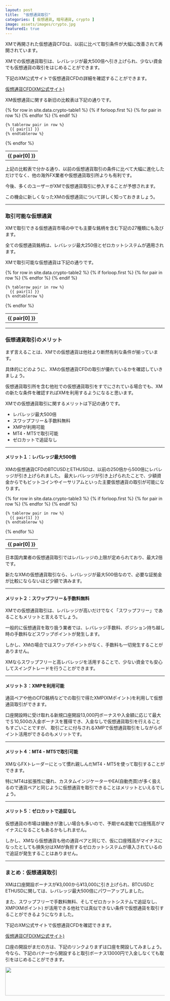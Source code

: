 ```yaml
---
layout: post
title:  "仮想通貨取引"
categories: [ 仮想通貨, 暗号通貨, crypto ]
image: assets/images/crypto.jpg
featured1: true
---
```


XMで再開された仮想通貨CFDは、以前に比べて取引条件が大幅に改善されて再開されています。

XMでの仮想通貨取引は、レバレッジが最大500倍へ引き上げられ、少ない資金でも仮想通貨の取引をはじめることができます。

下記のXM公式サイトで仮想通貨CFDの詳細を確認することができます。

<a href="https://clicks.affstrack.com/c?m=73104&c=648723">仮想通貨CFD(XM公式サイト)</a>

XM仮想通貨に関する新旧の比較表は下記の通りです。

<table>
  {% for row in site.data.crypto-table1 %}
    {% if forloop.first %}
    <tr>
      {% for pair in row %}
        <th>{{ pair[0] }}</th>
      {% endfor %}
    </tr>
    {% endif %}

    {% tablerow pair in row %}
      {{ pair[1] }}
    {% endtablerow %}
  {% endfor %}
</table>

上記の比較表で分かる通り、以前の仮想通貨取引の条件に比べて大幅に進化しただけでなく、他の海外FX業者や仮想通貨取引所よりも有利です。

今後、多くのユーザーがXMで仮想通貨取引に参入することが予想されます。

この機会に新しくなったXMの仮想通貨について詳しく知っておきましょう。


<hr>

### 取引可能な仮想通貨

XMで取引できる仮想通貨市場の中でも主要な銘柄を含む下記の27種類にも及びます。

全ての仮想通貨銘柄は、レバレッジ最大250倍とゼロカットシステムが適用されます。

XMで取引可能な仮想通貨は下記の通りです。

<table>
  {% for row in site.data.crypto-table2 %}
    {% if forloop.first %}
    <tr>
      {% for pair in row %}
        <th>{{ pair[0] }}</th>
      {% endfor %}
    </tr>
    {% endif %}

    {% tablerow pair in row %}
      {{ pair[1] }}
    {% endtablerow %}
  {% endfor %}
</table>

<hr>

### 仮想通貨取引のメリット

まず言えることは、XMでの仮想通貨は他社より断然有利な条件が揃っています。

具体的にどのように、XMの仮想通貨CFDの取引が優れているかを確認していきましょう。

仮想通貨取引所を含む他社での仮想通貨取引をすでにされている場合でも、XMの新たな条件を確認すればXMを利用するようになると思います。


XMでの仮想通貨取引に関するメリットは下記の通りです。

+ レバレッジ最大500倍
+ スワップフリー＆手数料無料
+ XMPが利用可能
+ MT4・MT5で取引可能
+ ゼロカットで追証なし

<hr>

#### メリット１：レバレッジ最大500倍

XMの仮想通貨CFDのBTCUSDとETHUSDは、以前の250倍から500倍にレバレッジが引き上げられました。 最大レバレッジが引き上げられたことで、少額資金からでもビットコインやイーサリアムといった主要仮想通貨の取引が可能になります。

<table>
  {% for row in site.data.crypto-table3 %}
    {% if forloop.first %}
    <tr>
      {% for pair in row %}
        <th>{{ pair[0] }}</th>
      {% endfor %}
    </tr>
    {% endif %}

    {% tablerow pair in row %}
      {{ pair[1] }}
    {% endtablerow %}
  {% endfor %}
</table>

日本国内業者の仮想通貨取引ではレバレッジの上限が定められており、最大2倍です。

新たなXMの仮想通貨取引なら、レバレッジが最大500倍なので、必要な証拠金が比較にならないほど少額で済みます。

<hr>

#### メリット２：スワップフリー＆手数料無料

XMでの仮想通貨取引は、レバレッジが高いだけでなく「スワップフリー」であることもメリットと言えるでしょう。

一般的に仮想通貨を取り扱う業者では、レバレッジ手数料、ポジション持ち越し時の手数料などスワップポイントが発生します。

しかし、XMの場合ではスワップポイントがなく、手数料も一切発生することがありません。

XMならスワップフリーと高レバレッジを活用することで、少ない資金でも安心してスイングトレードを行うことができます。

<hr>

#### メリット３：XMPを利用可能

通貨ペアや他のCFD銘柄などでの取引で得たXMP(XMポイント)を利用して仮想通貨取引ができます。

口座開設時に受け取れる新規口座開設13,000円ボーナスや入金額に応じて最大で＄10,500の入金ボーナスを獲得でき、入金なしで仮想通貨取引を行えることもすごいことですが、
取引ごとに付与されるXMPで仮想通貨取引をしながらポイント活用ができるのもメリットです。


<hr>

#### メリット４：MT4・MT5で取引可能

XMならFXトレーダーにとって慣れ親しんだMT4・MT5を使って取引することができます。

特にMT4は拡張性に優れ、カスタムインジケーターやEA(自動売買)が多く扱えるので通貨ペアと同じように仮想通貨を取引できることはメリットといえるでしょう。


<hr>

#### メリット５：ゼロカットで追証なし

仮想通貨の市場は値動きが激しい場合も多いので、予期せぬ変動で口座残高がマイナスになることもあるかもしれません。

しかし、XMなら仮想通貨も他の通貨ペアと同じで、仮に口座残高がマイナスになったとしても損失分はXMが負担するゼロカットシステムが導入されているので追証が発生することはありません。

<hr>

### まとめ：仮想通貨取引

XMは口座開設ボーナスが¥3,000から¥13,000に引き上げられ、BTCUSDとETHUSDに関しては、レバレッジ最大500倍にパワーアップしました。

また、スワップフリーで手数料無料、そしてゼロカットシステムで追証なし、XMP(XMポイント)
が活用できる他社では真似できない条件で仮想通貨を取引することができるようになりました。

下記のXM公式サイトで仮想通貨CFDを確認できます。

<a href="https://clicks.affstrack.com/c?m=73082&c=550036">仮想通貨CFD(XM公式サイト)</a>

口座の開設がまだの方は、下記のリンクよりまずは口座を開設してみましょう。
今なら、下記のバナーから開設すると取引ボーナス13000円で入金しなくても取引をはじめることができます。

<a href="https://clicks.affstrack.com/c?m=7952&c=550036" referrerpolicy="no-referrer-when-downgrade"><img src="https://ads.affstrack.com/i/7952?c=550036" width="728" height="90" referrerpolicy="no-referrer-when-downgrade"/></a>